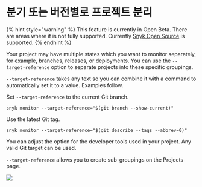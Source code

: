 # 분기 또는 버전별로 프로젝트 분리

\{% hint style="warning" %\} This feature is currently in Open Beta. There are areas where it is not fully supported. Currently [Snyk Open Source](https://github.com/snyk/user-docs/blob/5e52535b78618f57eda40eb08fc8fbf91e16f1f0/docs/products/snyk-open-source) is supported. \{% endhint %\}

Your project may have multiple states which you want to monitor separately, for example, branches, releases, or deployments. You can use the `--target-reference` option to separate projects into these specific groupings.

`--target-reference` takes any text so you can combine it with a command to automatically set it to a value. Examples follow.

Set `--target-reference` to the current Git branch.

```
snyk monitor --target-reference="$(git branch --show-current)"
```

Use the latest Git tag.

```
snyk monitor --target-reference="$(git describe --tags --abbrev=0)"
```

You can adjust the option for the developer tools used in your project. Any valid Git target can be used.

`--target-reference` allows you to create sub-groupings on the Projects page.

![](https://github.com/snyk/user-docs/raw/5e52535b78618f57eda40eb08fc8fbf91e16f1f0/docs/.gitbook/assets/Screenshot%202021-10-21%20at%2013-08-58%20Projects.png)

